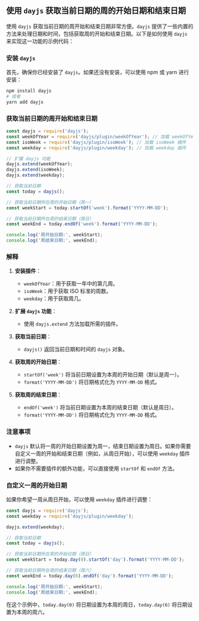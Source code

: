 
## 使用 `dayjs` 获取当前日期的周的开始日期和结束日期

使用 `dayjs` 获取当前日期的周开始和结束日期非常方便。`dayjs` 提供了一些内置的方法来处理日期和时间，包括获取周的开始和结束日期。以下是如何使用 `dayjs` 来实现这一功能的示例代码：

### 安装 `dayjs`

首先，确保你已经安装了 `dayjs`。如果还没有安装，可以使用 npm 或 yarn 进行安装：

```bash
npm install dayjs
# 或者
yarn add dayjs
```

### 获取当前日期的周开始和结束日期

```javascript
const dayjs = require('dayjs');
const weekOfYear = require('dayjs/plugin/weekOfYear'); // 加载 weekOfYear 插件
const isoWeek = require('dayjs/plugin/isoWeek'); // 加载 isoWeek 插件
const weekday = require('dayjs/plugin/weekday'); // 加载 weekday 插件

// 扩展 dayjs 功能
dayjs.extend(weekOfYear);
dayjs.extend(isoWeek);
dayjs.extend(weekday);

// 获取当前日期
const today = dayjs();

// 获取当前日期所在周的开始日期（周一）
const weekStart = today.startOf('week').format('YYYY-MM-DD');

// 获取当前日期所在周的结束日期（周日）
const weekEnd = today.endOf('week').format('YYYY-MM-DD');

console.log('周开始日期:', weekStart);
console.log('周结束日期:', weekEnd);
```

### 解释

1. **安装插件**：
   - `weekOfYear`：用于获取一年中的第几周。
   - `isoWeek`：用于获取 ISO 标准的周数。
   - `weekday`：用于获取周几。

2. **扩展 `dayjs` 功能**：
   - 使用 `dayjs.extend` 方法加载所需的插件。

3. **获取当前日期**：
   - `dayjs()` 返回当前日期和时间的 `dayjs` 对象。

4. **获取周的开始日期**：
   - `startOf('week')` 将当前日期设置为本周的开始日期（默认是周一）。
   - `format('YYYY-MM-DD')` 将日期格式化为 `YYYY-MM-DD` 格式。

5. **获取周的结束日期**：
   - `endOf('week')` 将当前日期设置为本周的结束日期（默认是周日）。
   - `format('YYYY-MM-DD')` 将日期格式化为 `YYYY-MM-DD` 格式。

### 注意事项

- `dayjs` 默认将一周的开始日期设置为周一，结束日期设置为周日。如果你需要自定义一周的开始和结束日期（例如，从周日开始），可以使用 `weekday` 插件进行调整。
- 如果你不需要插件的额外功能，可以直接使用 `startOf` 和 `endOf` 方法。

### 自定义一周的开始日期

如果你希望一周从周日开始，可以使用 `weekday` 插件进行调整：

```javascript
const dayjs = require('dayjs');
const weekday = require('dayjs/plugin/weekday');

dayjs.extend(weekday);

// 获取当前日期
const today = dayjs();

// 获取当前日期所在周的开始日期（周日）
const weekStart = today.day(0).startOf('day').format('YYYY-MM-DD');

// 获取当前日期所在周的结束日期（周六）
const weekEnd = today.day(6).endOf('day').format('YYYY-MM-DD');

console.log('周开始日期:', weekStart);
console.log('周结束日期:', weekEnd);
```

在这个示例中，`today.day(0)` 将日期设置为本周的周日，`today.day(6)` 将日期设置为本周的周六。
